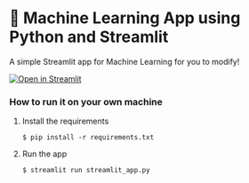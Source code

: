 # 🎈 Machine Learning App using Python and Streamlit

A simple Streamlit app for Machine Learning for you to modify!

[![Open in Streamlit](https://static.streamlit.io/badges/streamlit_badge_black_white.svg)](https://13RMLAPP.streamlit.app/)

### How to run it on your own machine

1. Install the requirements

   ```
   $ pip install -r requirements.txt
   ```

2. Run the app

   ```
   $ streamlit run streamlit_app.py
   ```
